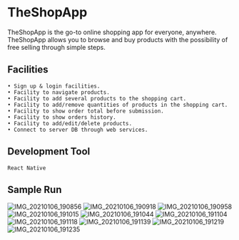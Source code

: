 # TheShopApp
TheShopApp is the go-to online shopping app for everyone, anywhere.
TheShopApp allows you to browse and buy products with the possibility of free selling through simple steps.

## Facilities
    • Sign up & login facilities.
    • Facility to navigate products.
    • Facility to add several products to the shopping cart.
    • Facility to add/remove quantities of products in the shopping cart.
    • Facility to show order total before submission.
    • Facility to show orders history.
    • Facility to add/edit/delete products.
    • Connect to server DB through web services.
    
## Development Tool
    React Native

## Sample Run
![IMG_20210106_190856](https://user-images.githubusercontent.com/40027608/103804057-2e5c1f00-505a-11eb-86bb-9830c47e807f.jpg)
![IMG_20210106_190918](https://user-images.githubusercontent.com/40027608/103804063-30be7900-505a-11eb-8610-e3d85976a19d.jpg)
![IMG_20210106_190958](https://user-images.githubusercontent.com/40027608/103804074-34520000-505a-11eb-96ae-df9866a622df.jpg)
![IMG_20210106_191015](https://user-images.githubusercontent.com/40027608/103804089-3b790e00-505a-11eb-9ab4-0277d1659334.jpg)
![IMG_20210106_191044](https://user-images.githubusercontent.com/40027608/103804099-42078580-505a-11eb-9c5f-2b3803936218.jpg)
![IMG_20210106_191104](https://user-images.githubusercontent.com/40027608/103804102-4469df80-505a-11eb-9c42-8ad510208c03.jpg)
![IMG_20210106_191118](https://user-images.githubusercontent.com/40027608/103804112-47fd6680-505a-11eb-977c-bcdbd2898ea7.jpg)
![IMG_20210106_191139](https://user-images.githubusercontent.com/40027608/103804131-4cc21a80-505a-11eb-9c17-b759b692773e.jpg)
![IMG_20210106_191219](https://user-images.githubusercontent.com/40027608/103804154-521f6500-505a-11eb-8cd6-27fe784f5f19.jpg)
![IMG_20210106_191235](https://user-images.githubusercontent.com/40027608/103804157-53509200-505a-11eb-8709-3fd09b051397.jpg)

